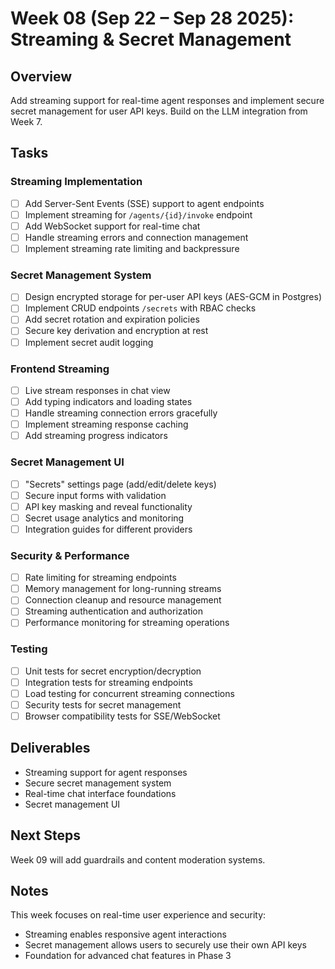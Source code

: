 # Week 08 (Sep 22 – Sep 28 2025): Streaming & Secret Management

## Overview
Add streaming support for real-time agent responses and implement secure secret management for user API keys. Build on the LLM integration from Week 7.

## Tasks
### Streaming Implementation
- [ ] Add Server-Sent Events (SSE) support to agent endpoints
- [ ] Implement streaming for `/agents/{id}/invoke` endpoint
- [ ] Add WebSocket support for real-time chat
- [ ] Handle streaming errors and connection management
- [ ] Implement streaming rate limiting and backpressure

### Secret Management System
- [ ] Design encrypted storage for per-user API keys (AES-GCM in Postgres)
- [ ] Implement CRUD endpoints `/secrets` with RBAC checks
- [ ] Add secret rotation and expiration policies
- [ ] Secure key derivation and encryption at rest
- [ ] Implement secret audit logging

### Frontend Streaming
- [ ] Live stream responses in chat view
- [ ] Add typing indicators and loading states
- [ ] Handle streaming connection errors gracefully
- [ ] Implement streaming response caching
- [ ] Add streaming progress indicators

### Secret Management UI
- [ ] "Secrets" settings page (add/edit/delete keys)
- [ ] Secure input forms with validation
- [ ] API key masking and reveal functionality
- [ ] Secret usage analytics and monitoring
- [ ] Integration guides for different providers

### Security & Performance
- [ ] Rate limiting for streaming endpoints
- [ ] Memory management for long-running streams
- [ ] Connection cleanup and resource management
- [ ] Streaming authentication and authorization
- [ ] Performance monitoring for streaming operations

### Testing
- [ ] Unit tests for secret encryption/decryption
- [ ] Integration tests for streaming endpoints
- [ ] Load testing for concurrent streaming connections
- [ ] Security tests for secret management
- [ ] Browser compatibility tests for SSE/WebSocket

## Deliverables
- Streaming support for agent responses
- Secure secret management system
- Real-time chat interface foundations
- Secret management UI

## Next Steps
Week 09 will add guardrails and content moderation systems.

## Notes
This week focuses on real-time user experience and security:
- Streaming enables responsive agent interactions
- Secret management allows users to securely use their own API keys
- Foundation for advanced chat features in Phase 3
